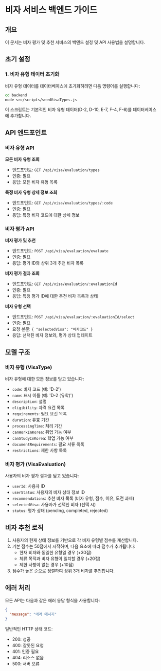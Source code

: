 # 비자 서비스 백엔드 가이드

## 개요

이 문서는 비자 평가 및 추천 서비스의 백엔드 설정 및 API 사용법을 설명합니다.

## 초기 설정

### 1. 비자 유형 데이터 초기화

비자 유형 데이터를 데이터베이스에 초기화하려면 다음 명령어를 실행합니다:

```bash
cd backend
node src/scripts/seedVisaTypes.js
```

이 스크립트는 기본적인 비자 유형 데이터(D-2, D-10, E-7, F-4, F-6)를 데이터베이스에 추가합니다.

## API 엔드포인트

### 비자 유형 API

**모든 비자 유형 조회**
- 엔드포인트: `GET /api/visa/evaluation/types`
- 인증: 필요
- 응답: 모든 비자 유형 목록

**특정 비자 유형 상세 정보 조회**
- 엔드포인트: `GET /api/visa/evaluation/types/:code`
- 인증: 필요
- 응답: 특정 비자 코드에 대한 상세 정보

### 비자 평가 API

**비자 평가 및 추천**
- 엔드포인트: `POST /api/visa/evaluation/evaluate`
- 인증: 필요
- 응답: 평가 ID와 상위 3개 추천 비자 목록

**비자 평가 결과 조회**
- 엔드포인트: `GET /api/visa/evaluation/:evaluationId`
- 인증: 필요
- 응답: 특정 평가 ID에 대한 추천 비자 목록과 상태

**비자 유형 선택**
- 엔드포인트: `POST /api/visa/evaluation/:evaluationId/select`
- 인증: 필요
- 요청 본문: `{ "selectedVisa": "비자코드" }`
- 응답: 선택된 비자 정보와, 평가 상태 업데이트

## 모델 구조

### 비자 유형 (VisaType)

비자 유형에 대한 모든 정보를 담고 있습니다:

- `code`: 비자 코드 (예: 'D-2')
- `name`: 표시 이름 (예: 'D-2 (유학)')
- `description`: 설명
- `eligibility`: 자격 요건 목록
- `requirements`: 필요 요건 목록
- `duration`: 유효 기간
- `processingTime`: 처리 기간
- `canWorkInKorea`: 취업 가능 여부
- `canStudyInKorea`: 학업 가능 여부
- `documentRequirements`: 필요 서류 목록
- `restrictions`: 제한 사항 목록

### 비자 평가 (VisaEvaluation)

사용자의 비자 평가 결과를 담고 있습니다:

- `userId`: 사용자 ID
- `userStatus`: 사용자의 비자 상태 정보 ID
- `recommendations`: 추천 비자 목록 (비자 유형, 점수, 이유, 도전 과제)
- `selectedVisa`: 사용자가 선택한 비자 (선택 시)
- `status`: 평가 상태 (pending, completed, rejected)

## 비자 추천 로직

1. 사용자의 현재 상태 정보를 기반으로 각 비자 유형별 점수를 계산합니다.
2. 기본 점수는 50점에서 시작하며, 다음 요소에 따라 점수가 추가됩니다:
   - 현재 비자와 동일한 유형일 경우 (+30점)
   - 체류 목적과 비자 유형이 일치할 경우 (+20점)
   - 제한 사항이 없는 경우 (+10점)
3. 점수가 높은 순으로 정렬하여 상위 3개 비자를 추천합니다.

## 에러 처리

모든 API는 다음과 같은 에러 응답 형식을 사용합니다:

```json
{
  "message": "에러 메시지"
}
```

일반적인 HTTP 상태 코드:
- 200: 성공
- 400: 잘못된 요청
- 401: 인증 필요
- 404: 리소스 없음
- 500: 서버 오류 